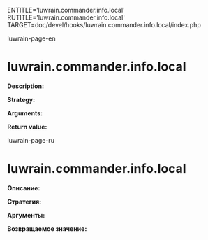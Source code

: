 
ENTITLE='luwrain.commander.info.local'
RUTITLE='luwrain.commander.info.local'
TARGET=doc/devel/hooks/luwrain.commander.info.local/index.php

luwrain-page-en

# luwrain.commander.info.local

__Description:__

__Strategy:__

__Arguments:__

__Return value:__


luwrain-page-ru

# luwrain.commander.info.local 

__Описание:__

__Стратегия:__

__Аргументы:__

__Возвращаемое значение:__

